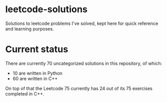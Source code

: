 # leetcode-solutions
Solutions to leetcode problems I've solved, kept here for quick reference and learning purposes.

# Current status

There are currently 70 uncategorized solutions in this repository, of which:

 - 10 are written in Python
 - 60 are written in C++

 On top of that the Leetcode 75 currently has 24 out of its 75 exercises completed in C++.